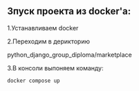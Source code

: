 ## Зпуск проекта из docker'а:

1.Устанавливаем docker

2.Переходим в дерикторию

python_django_group_diploma/marketplace

3.В консоли выпоняем команду:

```bash
docker compose up
```
